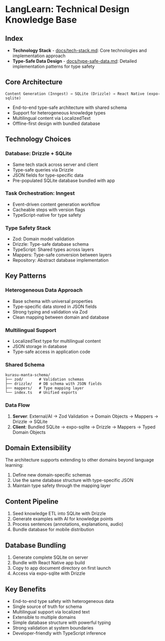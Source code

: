 # LangLearn: Technical Design Knowledge Base

## Index
- **Technology Stack** - [docs/tech-stack.md](.ai/tech-stack): Core technologies and implementation approach
- **Type-Safe Data Design** - [docs/type-safe-data.md](.ai/type-safe-data): Detailed implementation patterns for type safety

## Core Architecture
```
Content Generation (Inngest) → SQLite (Drizzle) → React Native (expo-sqlite)
```
- End-to-end type-safe architecture with shared schema
- Support for heterogeneous knowledge types
- Multilingual content via LocalizedText
- Offline-first design with bundled database

## Technology Choices

### Database: Drizzle + SQLite
- Same tech stack across server and client
- Type-safe queries via Drizzle
- JSON fields for type-specific data
- Pre-populated SQLite database bundled with app

### Task Orchestration: Inngest
- Event-driven content generation workflow
- Cacheable steps with version flags
- TypeScript-native for type safety

### Type Safety Stack
- Zod: Domain model validation
- Drizzle: Type-safe database schema
- TypeScript: Shared types across layers
- Mappers: Type-safe conversion between layers
- Repository: Abstract database implementation

## Key Patterns

### Heterogeneous Data Approach
- Base schema with universal properties
- Type-specific data stored in JSON fields
- Strong typing and validation via Zod
- Clean mapping between domain and database

### Multilingual Support
- LocalizedText type for multilingual content
- JSON storage in database
- Type-safe access in application code

### Shared Schema
```
kurasu-manta-schema/
├── zod/       # Validation schemas
├── drizzle/   # DB schema with JSON fields
├── mappers/   # Type mapping layer
└── index.ts   # Unified exports
```

### Data Flow
1. **Server**: External/AI → Zod Validation → Domain Objects → Mappers → Drizzle → SQLite
2. **Client**: Bundled SQLite → expo-sqlite → Drizzle → Mappers → Typed Domain Objects

## Domain Extensibility
The architecture supports extending to other domains beyond language learning:

1. Define new domain-specific schemas
2. Use the same database structure with type-specific JSON
3. Maintain type safety through the mapping layer

## Content Pipeline
1. Seed knowledge ETL into SQLite with Drizzle
2. Generate examples with AI for knowledge points
3. Process sentences (annotations, explanations, audio)
4. Bundle database for mobile distribution

## Database Bundling
1. Generate complete SQLite on server
2. Bundle with React Native app build
3. Copy to app document directory on first launch
4. Access via expo-sqlite with Drizzle

## Key Benefits
- End-to-end type safety with heterogeneous data
- Single source of truth for schema
- Multilingual support via localized text
- Extensible to multiple domains
- Simple database structure with powerful typing
- Strong validation at system boundaries
- Developer-friendly with TypeScript inference</content>
